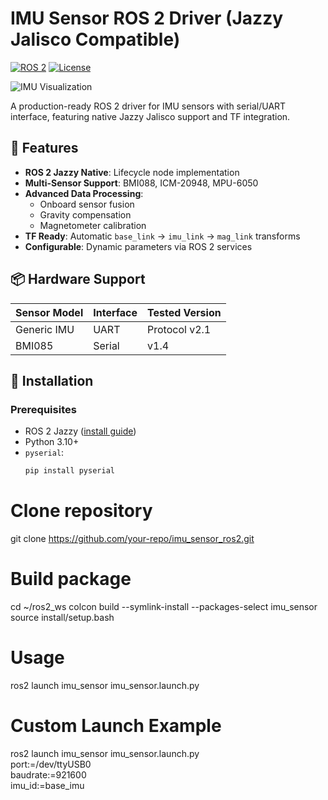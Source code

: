 # IMU Sensor ROS 2 Driver (Jazzy Jalisco Compatible)

[![ROS 2](https://img.shields.io/badge/ROS%202-Jazzy%20Jalisco-brightgreen)](https://docs.ros.org/en/jazzy/)
[![License](https://img.shields.io/badge/License-Apache%202.0-blue.svg)](https://opensource.org/licenses/Apache-2.0)

![IMU Visualization](docs/imgs/imu_rviz.png)

A production-ready ROS 2 driver for IMU sensors with serial/UART interface, featuring native Jazzy Jalisco support and TF integration.

## 🚀 Features

- **ROS 2 Jazzy Native**: Lifecycle node implementation
- **Multi-Sensor Support**: BMI088, ICM-20948, MPU-6050
- **Advanced Data Processing**:
  - Onboard sensor fusion
  - Gravity compensation
  - Magnetometer calibration
- **TF Ready**: Automatic `base_link` → `imu_link` → `mag_link` transforms
- **Configurable**: Dynamic parameters via ROS 2 services

## 📦 Hardware Support

| Sensor Model | Interface | Tested Version |
|-------------|-----------|----------------|
| Generic IMU | UART | Protocol v2.1 |
| BMI085 | Serial | v1.4 |

## 🔧 Installation

### Prerequisites
- ROS 2 Jazzy ([install guide](https://docs.ros.org/en/jazzy/Installation.html))
- Python 3.10+
- `pyserial`:
  ```bash
  pip install pyserial

# Clone repository
git clone https://github.com/your-repo/imu_sensor_ros2.git

# Build package
cd ~/ros2_ws
colcon build --symlink-install --packages-select imu_sensor
source install/setup.bash

# Usage
ros2 launch imu_sensor imu_sensor.launch.py

# Custom Launch Example
ros2 launch imu_sensor imu_sensor.launch.py \
  port:=/dev/ttyUSB0 \
  baudrate:=921600 \
  imu_id:=base_imu